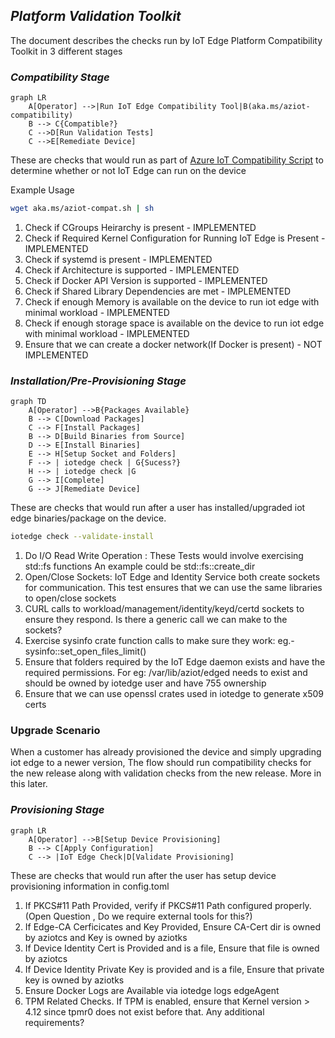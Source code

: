 ## *Platform Validation Toolkit*

The document describes the checks run by IoT Edge Platform Compatibility Toolkit in 3 different stages

### *Compatibility Stage*

```mermaid
graph LR
    A[Operator] -->|Run IoT Edge Compatibility Tool|B(aka.ms/aziot-compatibility)
    B --> C{Compatible?}
    C -->D[Run Validation Tests]
    C -->E[Remediate Device]
```

These are checks that would run as part of [Azure IoT Compatibility Script](https://github.com/Azure/iotedge/blob/main/platform-validation/scripts/aziot-compatibility.sh) to determine whether or not IoT Edge can run on the device

Example Usage
```sh
wget aka.ms/aziot-compat.sh | sh
```
1. Check if CGroups Heirarchy is present - IMPLEMENTED
2. Check if Required Kernel Configuration for Running IoT Edge is Present - IMPLEMENTED
3. Check if systemd is present - IMPLEMENTED
4. Check if Architecture is supported - IMPLEMENTED
5. Check if Docker API Version is supported - IMPLEMENTED
6. Check if Shared Library Dependencies are met - IMPLEMENTED
7. Check if enough Memory is available on the device to run iot edge with minimal workload - IMPLEMENTED
8. Check if enough storage space is available on the device to run iot edge with minimal workload - IMPLEMENTED
9. Ensure that we can create a docker network(If Docker is present) - NOT IMPLEMENTED

### *Installation/Pre-Provisioning Stage*

```mermaid
graph TD
    A[Operator] -->B{Packages Available}
    B --> C[Download Packages]
    C --> F[Install Packages]
    B --> D[Build Binaries from Source]
    D --> E[Install Binaries]
    E --> H[Setup Socket and Folders]
    F --> | iotedge check | G{Sucess?}
    H --> | iotedge check |G
    G --> I[Complete]
    G --> J[Remediate Device]
```

These are checks that would run after a user has installed/upgraded iot edge binaries/package on the device. 


```sh
iotedge check --validate-install
```

1. Do I/O Read Write Operation : These Tests would involve exercising std::fs functions
An example could be std::fs::create_dir
2. Open/Close Sockets: IoT Edge and Identity Service both create sockets for communication. This test ensures that we can use the same libraries to open/close sockets
3. CURL calls to workload/management/identity/keyd/certd sockets to ensure they respond. Is there a generic call we can make to the sockets?
4. Exercise sysinfo crate function calls to make sure they work: eg.- sysinfo::set_open_files_limit()
5. Ensure that folders required by the IoT Edge daemon exists and have the required permissions. For eg: /var/lib/aziot/edged needs to exist and should be owned by iotedge user and have 755 ownership
6. Ensure that we can use openssl crates used in iotedge to generate x509 certs



### Upgrade Scenario
When a customer has already provisioned the device and simply upgrading iot edge to a newer version, The flow should run compatibility checks for the new release along with validation checks from the new release. More in this later.

### *Provisioning Stage*

```mermaid
graph LR
    A[Operator] -->B[Setup Device Provisioning]
    B --> C[Apply Configuration]
    C --> |IoT Edge Check|D[Validate Provisioning] 
```   
These are checks that would run after the user has setup device provisioning information in config.toml 

1. If PKCS#11 Path Provided, verify if PKCS#11 Path configured properly.(Open Question , Do we require external tools for this?)
2. If Edge-CA Cerficicates and Key Provided, Ensure CA-Cert dir is owned by aziotcs and Key is owned by aziotks
3. If Device Identity Cert is Provided and is a file, Ensure that file is owned by aziotcs
4. If Device Identity Private Key is provided and is a file, Ensure that private key is owned by aziotks
3. Ensure Docker Logs are Available via iotedge logs edgeAgent
4. TPM Related Checks. If TPM is enabled, ensure that Kernel version > 4.12 since tpmr0 does not exist before that. Any additional requirements?